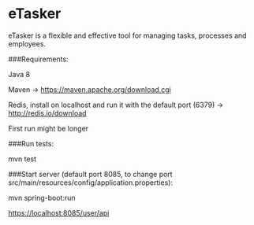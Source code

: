 # eTasker
eTasker is a flexible and effective tool for managing tasks, processes and employees.

###Requirements:

Java 8

Maven -> https://maven.apache.org/download.cgi

Redis, install on localhost and run it with the default port (6379) -> http://redis.io/download

First run might be longer

###Run tests:

mvn test

###Start server (default port 8085, to change port src/main/resources/config/application.properties):

mvn spring-boot:run

[https://localhost:8085/user/api](https://localhost:8085/user/api)
